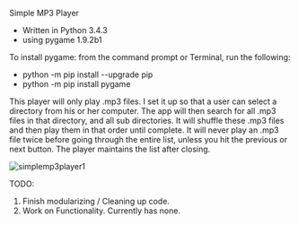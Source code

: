 Simple MP3 Player

- Written in Python 3.4.3
- using pygame 1.9.2b1




To install pygame:
from the command prompt or Terminal, run the following:

- python -m pip install --upgrade pip
- python -m pip install pygame




This player will only play .mp3 files. I set it up so that a user can select a directory from his or her computer. The app will then search for all .mp3 files in that directory, and all sub directories. It will shuffle these .mp3 files and then play them in that order until complete. It will never play an .mp3 file twice before going through the entire list, unless you hit the previous or next button. The player maintains the list after closing.




![simplemp3player1](https://cloud.githubusercontent.com/assets/7481680/20869632/680e062e-ba44-11e6-8a89-a3598e9f2cdf.png)




TODO:

1. Finish modularizing / Cleaning up code.
2. Work on Functionality. Currently has none.
